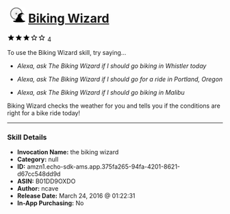 # &nbsp;<img src="skill_icon" alt="Biking Wizard icon" width="36"> [Biking Wizard](http://alexa.amazon.com/#skills/amzn1.echo-sdk-ams.app.375fa265-94fa-4201-8621-d67cc548dd9d)
![3 stars](../../images/ic_star_black_18dp_1x.png)![3 stars](../../images/ic_star_black_18dp_1x.png)![3 stars](../../images/ic_star_black_18dp_1x.png)![3 stars](../../images/ic_star_border_black_18dp_1x.png)![3 stars](../../images/ic_star_border_black_18dp_1x.png) 4

To use the Biking Wizard skill, try saying...

* *Alexa, ask The Biking Wizard if I should go biking in Whistler today*

* *Alexa, ask The Biking Wizard if I should go for a ride in Portland, Oregon*

* *Alexa, ask The Biking Wizard if I should go biking in Malibu*

Biking Wizard checks the weather for you and tells you if the conditions are right for a bike ride today!

***

### Skill Details

* **Invocation Name:** the biking wizard
* **Category:** null
* **ID:** amzn1.echo-sdk-ams.app.375fa265-94fa-4201-8621-d67cc548dd9d
* **ASIN:** B01DD9OXDO
* **Author:** ncave
* **Release Date:** March 24, 2016 @ 01:22:31
* **In-App Purchasing:** No

